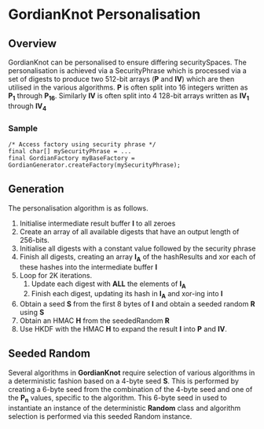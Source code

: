 # GordianKnot Personalisation

## Overview
GordianKnot can be personalised to ensure differing securitySpaces. The personalisation is achieved via a SecurityPhrase which is processed
via a set of digests to produce two 512-bit arrays (**P** and **IV**) which are then utilised in the various algorithms.
**P** is often split into 16 integers written as **P<sub>1</sub>** through **P<sub>16</sub>**. Similarly
**IV** is often split into 4 128-bit arrays written as **IV<sub>1</sub>** through **IV<sub>4</sub>**

### Sample
```
/* Access factory using security phrase */
final char[] mySecurityPhrase = ...
final GordianFactory myBaseFactory = GordianGenerator.createFactory(mySecurityPhrase);
```

## Generation
The personalisation algorithm is as follows.

1. Initialise intermediate result buffer **I** to all zeroes
2. Create an array of all available digests that have an output length of 256-bits.
3. Initialise all digests with a constant value followed by the security phrase
4. Finish all digests, creating an array **I<sub>A</sub>** of the hashResults and xor each of
these hashes into the intermediate buffer **I**
5. Loop for 2K iterations.
    1. Update each digest with **ALL** the elements of **I<sub>A</sub>**
    2. Finish each digest, updating its hash in **I<sub>A</sub>** and xor-ing into **I**
6. Obtain a seed **S** from the first 8 bytes of **I** and obtain a seeded random **R** using
**S**
7. Obtain an HMAC **H** from the seededRandom **R**
8. Use HKDF with the HMAC **H** to expand the result **I** into **P** and **IV**.

##  Seeded Random
Several algorithms in **GordianKnot** require selection of various algorithms in a deterministic fashion based
on a 4-byte seed **S**. This is performed by creating a 6-byte seed from the combination of the 4-byte seed and
one of the **P<sub>n</sub>** values, specific to the algorithm. This 6-byte seed in used to instantiate an instance of
the deterministic **Random** class and algorithm selection is performed via this seeded Random instance.

